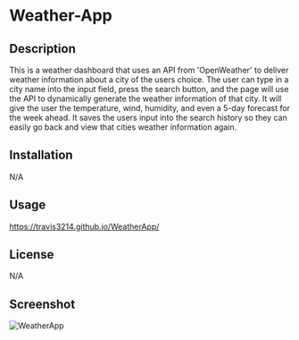 # Weather-App

## Description
This is a weather dashboard that uses an API from 'OpenWeather' to deliver weather information about a city of the users choice. The user can type in a city name into the input field, press the search button, and the page will use the API to dynamically generate the weather information of that city. It will give the user the temperature, wind, humidity, and even a 5-day forecast for the week ahead. It saves the users input into the search history so they can easily go back and view that cities weather information again.

## Installation
N/A

## Usage
https://travis3214.github.io/WeatherApp/

## License
N/A

## Screenshot
![WeatherApp](./)
